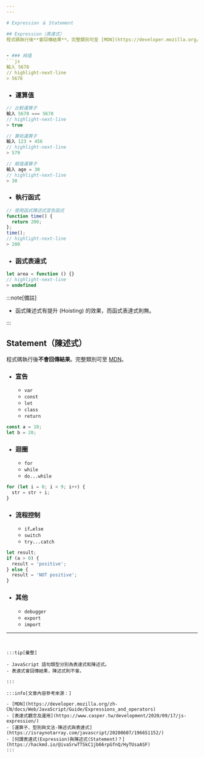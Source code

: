 ```yaml
---
---

# Expression ＆ Statement

## Expression（表達式）
程式碼執行後**會回傳結果**。完整類別可至 [MDN](https://developer.mozilla.org/zh-CN/docs/Web/JavaScript/Guide/Expressions_and_operators)。


- ### 純值
```js
輸入 5678
// highlight-next-line
> 5678
```

- ### 運算值
```js
// 比較運算子
輸入 5678 === 5678
// highlight-next-line
> true

// 算術運算子
輸入 123 + 456
// highlight-next-line
> 579

// 賦值運算子
輸入 age = 30
// highlight-next-line
> 30
```
- ### 執行函式
```js
// 使用函式陳述式宣告函式
function time() {
  return 200;
};
time();
// highlight-next-line
> 200
```
- ### 函式表達式
```js
let area = function () {}
// highlight-next-line
> undefined
```
:::note[備註]

- 函式陳述式有提升 (Hoisting) 的效果，而函式表達式則無。


:::


## Statement（陳述式）

程式碼執行後**不會回傳結果**。完整類別可至 [MDN](https://developer.mozilla.org/zh-CN/docs/Web/JavaScript/Reference/Statements)。

- ### 宣告
  - `var`
  - `const`
  - `let`
  - `class`
  - `return`
```js
const a = 10;
let b = 20;
```
- ### 迴圈
  - `for`
  - `while`
  - `do...while`
```js
for (let i = 0; i < 9; i++) {
  str = str + i;
}
```
- ### 流程控制
  - `if…else`
  - `switch`
  - `try...catch`
```js
let result;
if (a > 0) {
  result = 'positive';
} else {
  result = 'NOT positive';
}
```
- ### 其他
  - `debugger`
  - `export`
  - `import`

---
```


:::tip[彙整]

- JavaScript 語句類型分別為表達式和陳述式。
- 表達式會回傳結果，陳述式則不會。

:::

:::info[文章內容參考來源：]

- [MDN](https://developer.mozilla.org/zh-CN/docs/Web/JavaScript/Guide/Expressions_and_operators)
- [表達式觀念及運用](https://www.casper.tw/development/2020/09/17/js-expression/)
- [運算子、型別與文法-陳述式與表達式](https://israynotarray.com/javascript/20200607/196651152/)
- [何謂表達式(Expression)與陳述式(Statement)？](https://hackmd.io/@ivaSrwTTSkC1jb66rpGfnQ/HyTUsaASF)
:::
